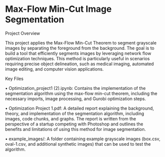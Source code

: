 # Max-Flow Min-Cut Image Segmentation 

Project Overview

This project applies the Max-Flow Min-Cut Theorem to segment grayscale images by separating the foreground from the background. The goal is to build a tool that efficiently segments images by leveraging network flow optimization techniques. This method is particularly useful in scenarios requiring precise object delineation, such as medical imaging, automated image editing, and computer vision applications.

Key Files

•	Optimization_project1 (2).ipynb: Contains the implementation of the segmentation algorithm using the max-flow min-cut theorem, including the necessary imports, image processing, and Gurobi optimization steps.

•	Optimization Project 1.pdf: A detailed report explaining the background, theory, and implementation of the segmentation algorithm, including images, code chunks, and graphs. The report is written from the perspective of a startup competing with Photoshop and outlines the benefits and limitations of using this method for image segmentation.

•	example_images/: A folder containing example grayscale images (box.csv, oval-1.csv, and additional synthetic images) that can be used to test the algorithm.
